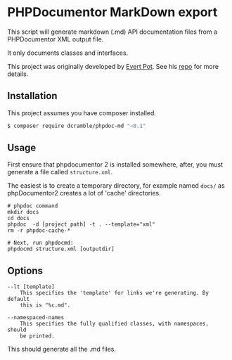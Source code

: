 PHPDocumentor MarkDown export
=============================

This script will generate markdown (.md) API documentation files from a
PHPDocumentor XML output file.

It only documents classes and interfaces.

This project was originally developed by [Evert Pot](https://twitter.com/evertp).
See his [repo](https://github.com/evert/phpdoc-md) for more details.

Installation
------------

This project assumes you have composer installed.

```bash
$ composer require dcramble/phpdoc-md "~0.1"
```


Usage
-----

First ensure that phpdocumentor 2 is installed somewhere, after, you must
generate a file called `structure.xml`.

The easiest is to create a temporary directory, for example named `docs/` as
phpDocumentor2 creates a lot of 'cache' directories.

    # phpdoc command
    mkdir docs
    cd docs
    phpdoc  -d [project path] -t . --template="xml"
    rm -r phpdoc-cache-*

    # Next, run phpdocmd:
    phpdocmd structure.xml [outputdir]

Options
-------

    --lt [template]
        This specifies the 'template' for links we're generating. By default
        this is "%c.md".
    
    --namespaced-names
        This specifies the fully qualified classes, with namespaces, should
        be printed.

This should generate all the .md files.



